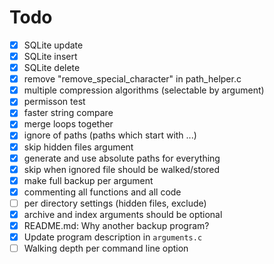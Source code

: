 # Todo

- [x] SQLite update
- [x] SQLite insert
- [x] SQLite delete
- [x] remove "remove_special_character" in path_helper.c
- [x] multiple compression algorithms (selectable by argument)
- [x] permisson test
- [x] faster string compare
- [x] merge loops together
- [x] ignore of paths (paths which start with ...)
- [x] skip hidden files argument
- [x] generate and use absolute paths for everything
- [x] skip when ignored file should be walked/stored
- [x] make full backup per argument
- [x] commenting all functions and all code
- [ ] per directory settings (hidden files, exclude)
- [x] archive and index arguments should be optional
- [x] README.md: Why another backup program?
- [x] Update program description in `arguments.c`
- [ ] Walking depth per command line option
